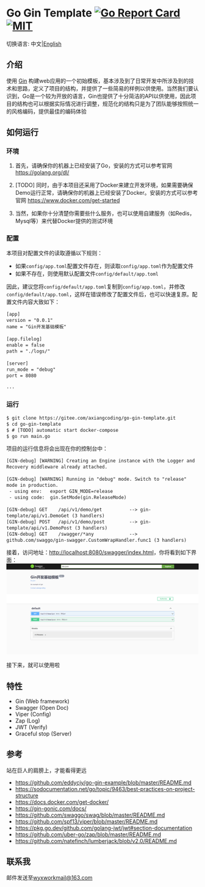 # Go Gin Template [![Go Report Card](https://goreportcard.com/badge/github.com/axiangcoding/go-gin-template)](https://goreportcard.com/report/github.com/axiangcoding/go-gin-template)  [![MIT](https://img.shields.io/badge/license-MIT-green.svg)](./LICENSE)

切换语言: 中文|[English](./README.md)

## 介绍

使用 [Gin](https://github.com/gin-gonic/gin) 构建web应用的一个初始模板，基本涉及到了日常开发中所涉及到的技术和思路，定义了项目的结构，并提供了一些简易的样例以供使用。当然我们要认识到，Go是一个较为开放的语言，Gin也提供了十分简洁的API以供使用，因此项目的结构也可以根据实际情况进行调整，规范化的结构只是为了团队能够按照统一的风格编码，提供最佳的编码体验


## 如何运行

### 环境

1. 首先，请确保你的机器上已经安装了Go，安装的方式可以参考官网 https://golang.org/dl/

2. [TODO] 同时，由于本项目还采用了Docker来建立开发环境，如果需要确保Demo运行正常，请确保你的机器上已经安装了Docker。安装的方式可以参考官网 https://www.docker.com/get-started

3. 当然，如果你十分清楚你需要些什么服务，也可以使用自建服务（如Redis，Mysql等）来代替Docker提供的测试环境

### 配置
本项目对配置文件的读取遵循以下规则：
- 如果`config/app.toml`配置文件存在，则读取`config/app.toml`作为配置文件
- 如果不存在，则使用默认配置文件`config/default/app.toml`

因此，建议您将`config/default/app.toml`复制到`config/app.toml`，并修改`config/default/app.toml`，这样在错误修改了配置文件后，也可以快速复原。配置文件内容大致如下：

```
[app]
version = "0.0.1"
name = "Gin开发基础模板"

[app.filelog]
enable = false
path = "./logs/"

[server]
run_mode = "debug"
port = 8080

···
```

### 运行
```
$ git clone https://gitee.com/axiangcoding/go-gin-template.git
$ cd go-gin-template
$ # [TODO] automatic start docker-compose
$ go run main.go
```

项目的运行信息将会出现在你的控制台中：

```
[GIN-debug] [WARNING] Creating an Engine instance with the Logger and Recovery middleware already attached.

[GIN-debug] [WARNING] Running in "debug" mode. Switch to "release" mode in production.
 - using env:   export GIN_MODE=release
 - using code:  gin.SetMode(gin.ReleaseMode)

[GIN-debug] GET    /api/v1/demo/get          --> gin-template/api/v1.DemoGet (3 handlers)
[GIN-debug] POST   /api/v1/demo/post         --> gin-template/api/v1.DemoPost (3 handlers)
[GIN-debug] GET    /swagger/*any             --> github.com/swaggo/gin-swagger.CustomWrapHandler.func1 (3 handlers)
```
接着，访问地址：[http://localhost:8080/swagger/index.html](http://localhost:8080/swagger/index.html)，你将看到如下界面：
![image](docs/swagger-image.png)

接下来，就可以使用啦

## 特性

- Gin (Web framework)
- Swagger (Open Doc)
- Viper (Config)
- Zap (Log) 
- JWT (Verify)
- Graceful stop (Server)

## 参考

站在巨人的肩膀上，才能看得更远

- https://github.com/eddycjy/go-gin-example/blob/master/README.md
- https://sodocumentation.net/go/topic/9463/best-practices-on-project-structure
- https://docs.docker.com/get-docker/
- https://gin-gonic.com/docs/
- https://github.com/swaggo/swag/blob/master/README.md
- https://github.com/spf13/viper/blob/master/README.md
- https://pkg.go.dev/github.com/golang-jwt/jwt#section-documentation
- https://github.com/uber-go/zap/blob/master/README.md
- https://github.com/natefinch/lumberjack/blob/v2.0/README.md

## 联系我

邮件发送至<wyxworkmail@163.com>

